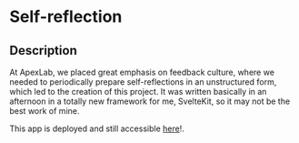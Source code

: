 # Self-reflection

## Description

At ApexLab, we placed great emphasis on feedback culture, where we needed to periodically prepare self-reflections in an unstructured form, which led to the creation of this project. It was written basically in an afternoon in a totally new framework for me, SvelteKit, so it may not be the best work of mine.

This app is deployed and still accessible [here](https://self-reflection.vercel.app/)!.